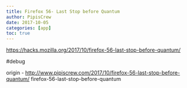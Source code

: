 ```yaml
---
title: Firefox 56- Last Stop before Quantum
author: PipisCrew
date: 2017-10-05
categories: [app]
toc: true
---
```


https://hacks.mozilla.org/2017/10/firefox-56-last-stop-before-quantum/

#debug

origin - http://www.pipiscrew.com/2017/10/firefox-56-last-stop-before-quantum/ firefox-56-last-stop-before-quantum